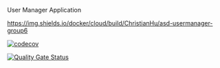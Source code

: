User Manager Application

https://img.shields.io/docker/cloud/build/ChristianHu/asd-usermanager-group6

[![codecov](https://codecov.io/gh/ChristianHu/asd-usermanager-group6/branch/master/graph/badge.svg?token=JWLFRSHVVM)](https://codecov.io/gh/ChristianHu/asd-usermanager-group6)

<!--[![Quality Gate](https://sonarcloud.io/api/project_badges/measure?project=ChristianHu_asd-usermanager-group6)](https://sonarcloud.io/dashboard/index/com.cicd:ChristianHu_asd-usermanager-group6)-->

[![Quality Gate Status](https://sonarcloud.io/api/project_badges/measure?project=ChristianHu_asd-usermanager-group6&metric=alert_status)](https://sonarcloud.io/summary/new_code?id=ChristianHu_asd-usermanager-group6)